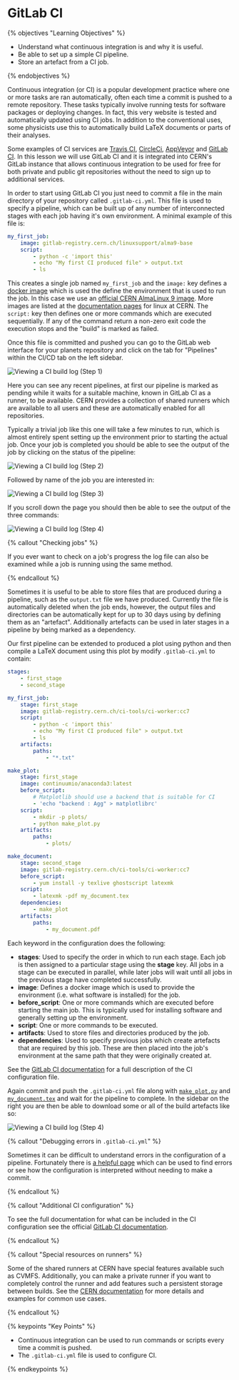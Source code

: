 # GitLab CI

{% objectives "Learning Objectives" %}

- Understand what continuous integration is and why it is useful.
- Be able to set up a simple CI pipeline.
- Store an artefact from a CI job.

{% endobjectives %}

Continuous integration (or CI) is a popular development practice where one or
more tasks are ran automatically, often each time a commit is pushed to a remote
repository. These tasks typically involve running tests for software packages or
deploying changes. In fact, this very website is tested and automatically
updated using CI jobs. In addition to the conventional uses, some physicists use
this to automatically build LaTeX documents or parts of their analyses.

Some examples of CI services are [Travis CI](https://travis-ci.org/),
[CircleCi](https://circleci.com/), [AppVeyor](https://www.appveyor.com/) and
[GitLab CI](https://about.gitlab.com/product/continuous-integration/). In this lesson we
will use GitLab CI and it is integrated into CERN's GitLab instance that allows
continuous integration to be used for free for both private and public git
repositories without the need to sign up to additional services.

In order to start using GitLab CI you just need to commit a file in the main
directory of your repository called `.gitlab-ci.yml`. This file is used to
specify a pipeline, which can be built up of any number of interconnected stages
with each job having it's own environment. A minimal example of this file is:

```yaml
my_first_job:
    image: gitlab-registry.cern.ch/linuxsupport/alma9-base
    script:
        - python -c 'import this'
        - echo "My first CI produced file" > output.txt
        - ls
```

This creates a single job named `my_first_job` and the `image:` key defines a
[docker image](https://www.freecodecamp.org/news/a-beginner-friendly-introduction-to-containers-vms-and-docker-79a9e3e119b/)
which is used the define the environment that is used to run the job. In this case we use an
[official CERN AlmaLinux 9 image](https://gitlab.cern.ch:/linuxsupport/alma9-base/container_registry).
More images are listed at the [documentation pages](https://linux.web.cern.ch/dockerimages/) for linux at CERN.
The `script:` key then defines one or more commands which are executed
sequentially. If any of the command return a non-zero exit code the execution
stops and the "build" is marked as failed.

Once this file is committed and pushed you can go to the GitLab web interface
for your planets repository and click on the tab for "Pipelines" within the CI/CD tab on the left sidebar.

![Viewing a CI build log (Step 1)](fig/gitlab-ci-pipeline-link.png)

Here you can see any recent pipelines, at first our pipeline is marked as
pending while it waits for a suitable machine, known in GitLab CI as a runner,
to be available. CERN provides a collection of shared runners which are
available to all users and these are automatically enabled for all repositories.

Typically a trivial job like this one will take a few minutes to run, which is
almost entirely spent setting up the environment prior to starting the actual
job. Once your job is completed you should be able to see the output of the job
by clicking on the status of the pipeline:

![Viewing a CI build log (Step 2)](fig/gitlab-ci-view-pipeline.png)

Followed by name of the job you are interested in:

![Viewing a CI build log (Step 3)](fig/gitlab-ci-view-log.png)

If you scroll down the page you should then be able to see the output of the
three commands:

![Viewing a CI build log (Step 4)](fig/gitlab-ci-first-log.png)

{% callout "Checking jobs" %}

If you ever want to check on a job's progress the log file can also be examined
while a job is running using the same method.

{% endcallout %}

Sometimes it is useful to be able to store files that are produced during a
pipeline, such as the `output.txt` file we have produced. Currently the file is
automatically deleted when the job ends, however, the output files and
directories can be automatically kept for up to 30 days using by defining them
as an "artefact". Additionally artefacts can be used in later stages in a
pipeline by being marked as a dependency.

Our first pipeline can be extended to produced a plot using python and then
compile a LaTeX document using this plot by modify `.gitlab-ci.yml` to contain:

```yaml
stages:
    - first_stage
    - second_stage

my_first_job:
    stage: first_stage
    image: gitlab-registry.cern.ch/ci-tools/ci-worker:cc7
    script:
        - python -c 'import this'
        - echo "My first CI produced file" > output.txt
        - ls
    artifacts:
        paths:
            - "*.txt"

make_plot:
    stage: first_stage
    image: continuumio/anaconda3:latest
    before_script:
        # Matplotlib should use a backend that is suitable for CI
        - 'echo "backend : Agg" > matplotlibrc'
    script:
        - mkdir -p plots/
        - python make_plot.py
    artifacts:
        paths:
            - plots/

make_document:
    stage: second_stage
    image: gitlab-registry.cern.ch/ci-tools/ci-worker:cc7
    before_script:
        - yum install -y texlive ghostscript latexmk
    script:
        - latexmk -pdf my_document.tex
    dependencies:
        - make_plot
    artifacts:
        paths:
            - my_document.pdf
```

Each keyword in the configuration does the following:

 - **stages**: Used to specify the order in which to run each stage. Each job is
   then assigned to a particular stage using the **stage** key. All jobs in a
   stage can be executed in parallel, while later jobs will wait until all jobs
   in the previous stage have completed successfully.
 - **image**: Defines a docker image which is used to provide the environment
   (i.e. what software is installed) for the job.
 - **before_script**: One or more commands which are executed before starting
   the main job. This is typically used for installing software and generally
   setting up the environment.
 - **script**: One or more commands to be executed.
 - **artifacts**: Used to store files and directories produced by the job.
 - **dependencies**: Used to specify previous jobs which create artefacts that
   are required by this job. These are then placed into the job's environment at
   the same path that they were originally created at.

See the [GitLab CI documentation](https://docs.gitlab.com/ee/ci/yaml/) for a
full description of the CI configuration file.

Again commit and push the `.gitlab-ci.yml` file along with
[`make_plot.py`](files/make_plot.py) and [`my_document.tex`](files/my_document.tex)
and wait for the pipeline to complete. In the sidebar on the right you are then
be able to download some or all of the build artefacts like so:

![Viewing a CI build log (Step 4)](fig/gitlab-ci-artefacts.png)

{% callout "Debugging errors in `.gitlab-ci.yml`" %}

Sometimes it can be difficult to understand errors in the configuration of a
pipeline. Fortunately there is [a helpful page](https://gitlab.cern.ch/ci/lint)
which can be used to find errors or see how the configuration is interpreted
without needing to make a commit.

{% endcallout %}

{% callout "Additional CI configuration" %}

To see the full documentation for what can be included in the CI configuration
see the official [GitLab CI documentation](https://docs.gitlab.com/ee/ci/yaml/).

{% endcallout %}

{% callout "Special resources on runners" %}

Some of the shared runners at CERN have special features available such as
CVMFS. Additionally, you can make a private runner if you want to completely
control the runner and add features such a persistent storage between builds.
See the [CERN documentation](https://cern.service-now.com/service-portal/article.do?n=KB0003690)
for more details and examples for common use cases.

{% endcallout %}

{% keypoints "Key Points" %}

- Continuous integration can be used to run commands or scripts every time a
  commit is pushed.
- The `.gitlab-ci.yml` file is used to configure CI.

{% endkeypoints %}
